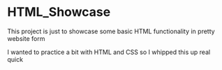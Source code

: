 # HTML_Showcase
This project is just to showcase some basic HTML functionality in pretty website form

I wanted to practice a bit with HTML and CSS so I whipped this up real quick
